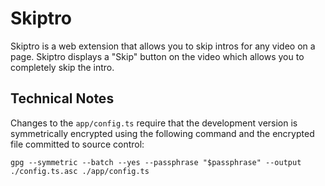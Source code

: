 # Skiptro

Skiptro is a web extension that allows you to skip intros for any video on a page. Skiptro displays a "Skip" button on the video which allows you to completely skip the intro.

## Technical Notes

Changes to the `app/config.ts` require that the development version is symmetrically encrypted using the following command and the encrypted file committed to source control:

`gpg --symmetric --batch --yes --passphrase "$passphrase" --output ./config.ts.asc ./app/config.ts`
